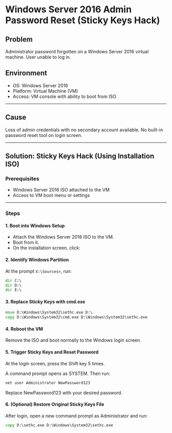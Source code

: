 # Windows Server 2016 Admin Password Reset (Sticky Keys Hack)

## Problem

Administrator password forgotten on a Windows Server 2016 virtual machine. User unable to log in.

## Environment

- OS: Windows Server 2016
- Platform: Virtual Machine (VM)
- Access: VM console with ability to boot from ISO

---

## Cause

Loss of admin credentials with no secondary account available. No built-in password reset tool on login screen.

---

## Solution: Sticky Keys Hack (Using Installation ISO)

### Prerequisites

- Windows Server 2016 ISO attached to the VM
- Access to VM boot menu or settings

---

### Steps

#### 1. Boot into Windows Setup

- Attach the Windows Server 2016 ISO to the VM.
- Boot from it.
- On the installation screen, click:

#### 2. Identify Windows Partition

At the prompt `X:\Sources>`, run:

```cmd
dir C:\
dir D:\
dir E:\
```

#### 3. Replace Sticky Keys with cmd.exe

```cmd
move D:\Windows\System32\sethc.exe D:\
copy D:\Windows\System32\cmd.exe D:\Windows\System32\sethc.exe
```

#### 4. Reboot the VM
Remove the ISO and boot normally to the Windows login screen.

#### 5. Trigger Sticky Keys and Reset Password

At the login screen, press the Shift key 5 times.

A command prompt opens as SYSTEM. Then run:
```cmd
net user Administrator NewPassword123
```

Replace NewPassword123 with your desired password.

#### 6. (Optional) Restore Original Sticky Keys File

After login, open a new command prompt as Administrator and run:

```cmd
copy D:\sethc.exe D:\Windows\System32\sethc.exe
```
